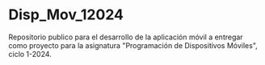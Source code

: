 # Disp_Mov_12024
Repositorio publico para el desarrollo de la aplicación móvil a entregar como proyecto para la asignatura "Programación de Dispositivos Móviles", ciclo 1-2024.
